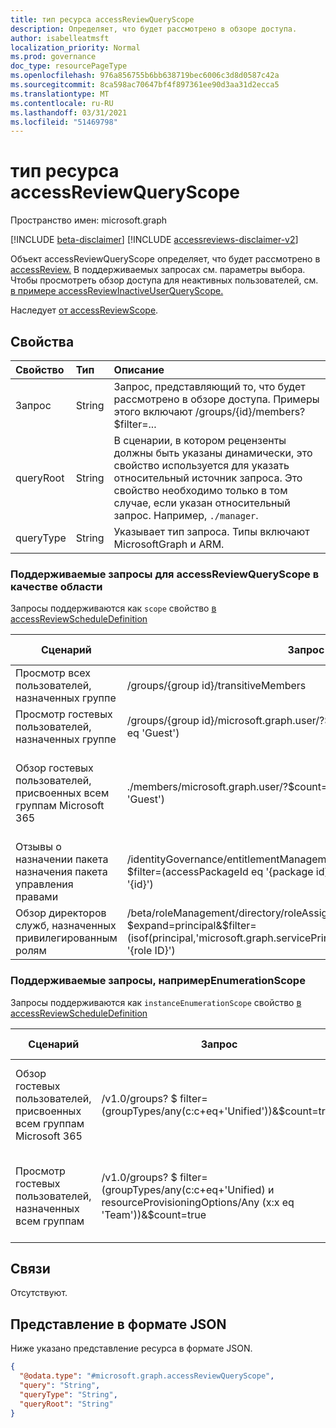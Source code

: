 ```yaml
---
title: тип ресурса accessReviewQueryScope
description: Определяет, что будет рассмотрено в обзоре доступа.
author: isabelleatmsft
localization_priority: Normal
ms.prod: governance
doc_type: resourcePageType
ms.openlocfilehash: 976a856755b6bb638719bec6006c3d8d0587c42a
ms.sourcegitcommit: 8ca598ac70647bf4f897361ee90d3aa31d2ecca5
ms.translationtype: MT
ms.contentlocale: ru-RU
ms.lasthandoff: 03/31/2021
ms.locfileid: "51469798"
---
```

# <a name="accessreviewqueryscope-resource-type"></a>тип ресурса accessReviewQueryScope

Пространство имен: microsoft.graph

[!INCLUDE [beta-disclaimer](../../includes/beta-disclaimer.md)]
[!INCLUDE [accessreviews-disclaimer-v2](../../includes/accessreviews-disclaimer-v2.md)]

Объект accessReviewQueryScope определяет, что будет рассмотрено в [accessReview.](../resources/accessreviewsv2-root.md) В поддерживаемых запросах см. параметры выбора. Чтобы просмотреть обзор доступа для неактивных пользователей, см. [в примере accessReviewInactiveUserQueryScope.](../resources/accessreviewinactiveusersqueryscope.md) 

Наследует [от accessReviewScope](../resources/accessreviewscope.md).

## <a name="properties"></a>Свойства
|Свойство|Тип|Описание|
|:---|:---|:---|
|Запрос|String|Запрос, представляющий то, что будет рассмотрено в обзоре доступа. Примеры этого включают /groups/{id}/members?$filter=...|
|queryRoot|String|В сценарии, в котором рецензенты должны быть указаны динамически, это свойство используется для указать относительный источник запроса. Это свойство необходимо только в том случае, если указан относительный запрос. Например, `./manager`.|
|queryType|String|Указывает тип запроса. Типы включают MicrosoftGraph и ARM.|

### <a name="supported-queries-for-accessreviewqueryscope-as-scope"></a>Поддерживаемые запросы для accessReviewQueryScope в качестве области
Запросы поддерживаются как `scope` свойство [в accessReviewScheduleDefinition](accessreviewscheduledefinition.md)

|Сценарий| Запрос | Дополнительные комментарии |
|--|--|-- |
| Просмотр всех пользователей, назначенных группе | /groups/{group id}/transitiveMembers ||
| Просмотр гостевых пользователей, назначенных группе | /groups/{group id}/microsoft.graph.user/?$count=true&$filter=(userType eq 'Guest') ||
| Обзор гостевых пользователей, присвоенных всем группам Microsoft 365 | ./members/microsoft.graph.user/?$count=true&$filter=(userType eq 'Guest') | Обратите внимание, что соответствующий экземплярEnumerationScope также следует передать в accessReviewScheduleDefinition. См. таблицу ниже, например запросEnumerationScope. |
| Отзывы о назначении пакета назначения пакета управления правами | /identityGovernance/entitlementManagement/accessPackageAssignments?$filter=(accessPackageId eq '{package id}' and assignmentPolicyId eq '{id}')| Обратите внимание, что только READ поддерживается для отзывов о назначении пакета доступа|
| Обзор директоров служб, назначенных привилегированным ролям | /beta/roleManagement/directory/roleAssignmentScheduleInstances?$expand=principal&$filter=(isof(principal,'microsoft.graph.servicePrincipal') and roleDefinitionId eq '{role ID}') | |

### <a name="supported-queries-for-instanceenumerationscope"></a>Поддерживаемые запросы, напримерEnumerationScope 
Запросы поддерживаются как `instanceEnumerationScope` свойство [в accessReviewScheduleDefinition](accessreviewscheduledefinition.md)

|Сценарий| Запрос | Дополнительные комментарии |
|--|--|--|
|  Обзор гостевых пользователей, присвоенных всем группам Microsoft 365| /v1.0/groups? \$ filter=(groupTypes/any(c:c+eq+'Unified'))&$count=true | Обратите внимание, что соответствующая область также должна быть передана вместе с этим|
| Просмотр гостевых пользователей, назначенных всем группам | /v1.0/groups? \$ filter=(groupTypes/any(c:c+eq+'Unified) и resourceProvisioningOptions/Any (x:x eq 'Team'))&$count=true | Обратите внимание, что соответствующая область также должна быть передана вместе с этим|

## <a name="relationships"></a>Связи
Отсутствуют.

## <a name="json-representation"></a>Представление в формате JSON
Ниже указано представление ресурса в формате JSON.
<!-- {
  "blockType": "resource",
  "@odata.type": "microsoft.graph.accessReviewQueryScope"
}
-->
``` json
{
  "@odata.type": "#microsoft.graph.accessReviewQueryScope",
  "query": "String",
  "queryType": "String",
  "queryRoot": "String"
}
```
